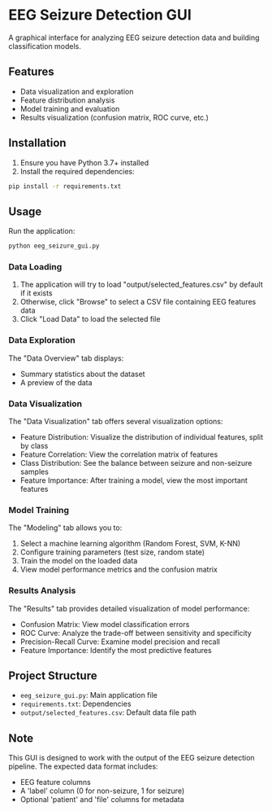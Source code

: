 # EEG Seizure Detection GUI

A graphical interface for analyzing EEG seizure detection data and building classification models.

## Features

- Data visualization and exploration
- Feature distribution analysis
- Model training and evaluation
- Results visualization (confusion matrix, ROC curve, etc.)

## Installation

1. Ensure you have Python 3.7+ installed
2. Install the required dependencies:

```bash
pip install -r requirements.txt
```

## Usage

Run the application:

```bash
python eeg_seizure_gui.py
```

### Data Loading

1. The application will try to load "output/selected_features.csv" by default if it exists
2. Otherwise, click "Browse" to select a CSV file containing EEG features data
3. Click "Load Data" to load the selected file

### Data Exploration

The "Data Overview" tab displays:
- Summary statistics about the dataset
- A preview of the data

### Data Visualization

The "Data Visualization" tab offers several visualization options:
- Feature Distribution: Visualize the distribution of individual features, split by class
- Feature Correlation: View the correlation matrix of features
- Class Distribution: See the balance between seizure and non-seizure samples
- Feature Importance: After training a model, view the most important features

### Model Training

The "Modeling" tab allows you to:
1. Select a machine learning algorithm (Random Forest, SVM, K-NN)
2. Configure training parameters (test size, random state)
3. Train the model on the loaded data
4. View model performance metrics and the confusion matrix

### Results Analysis

The "Results" tab provides detailed visualization of model performance:
- Confusion Matrix: View model classification errors
- ROC Curve: Analyze the trade-off between sensitivity and specificity
- Precision-Recall Curve: Examine model precision and recall
- Feature Importance: Identify the most predictive features

## Project Structure

- `eeg_seizure_gui.py`: Main application file
- `requirements.txt`: Dependencies
- `output/selected_features.csv`: Default data file path

## Note

This GUI is designed to work with the output of the EEG seizure detection pipeline. The expected data format includes:
- EEG feature columns
- A 'label' column (0 for non-seizure, 1 for seizure)
- Optional 'patient' and 'file' columns for metadata 